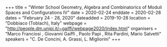 +++
title = "Winter School  Geometry, Algebra and Combinatorics of Moduli Spaces and Configurations IV"
date = 2020-02-24
enddate = 2020-02-28
dates = "February 24 - 28, 2020"
dateadded = 2019-10-28
location = "Dobbiaco (Toblach), Italy"
webpage = "http://people.dm.unipi.it/~gaiffi/webpage2020/index.html"
organisers = "Marco Franciosi , Giovanni Gaiffi , Paolo Papi , Rita Pardini, Mario Salvetti"
speakers = "C. De Concini, A. Grassi, L. Migliorini"
+++

